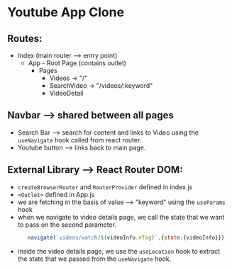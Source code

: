 # Youtube App Clone 

## Routes: 
 - Index (main router --> entry point)
    - App - Root Page (contains outlet)
        - Pages
            - Videos -> "/"
            - SearchVideo -> "/videos/:keyword"
            - VideoDetail

## Navbar --> shared between all pages 

-  Search Bar --> search for content and links to Video using the `useNavigate` hook called from react router.
- Youtube button --> links back to main page.

## External Library --> React Router DOM: 
 - `createBrowserRouter` and `RouterProvider` defined in index.js 
 - `<Outlet>` defined in App.js 
 - we are fetching in the basis of value --> "keyword" using the `useParams` hook
 - when we navigate to video details page, we call the state that we want to pass on the second parameter. 
    ```js 
       navigate(`videos/watch/${videoInfo.eTag}`,{state:{videoInfo}})
      ```
- inside the video details page, we use the `useLocation` hook to extract the state that we passed from the `useNavigate` hook.
